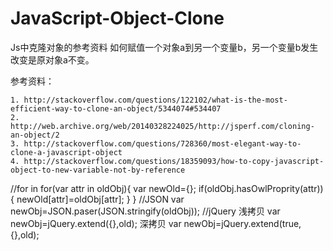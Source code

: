 # JavaScript-Object-Clone
Js中克隆对象的参考资料
如何赋值一个对象a到另一个变量b，另一个变量b发生改变是原对象a不变。

参考资料：

	1. http://stackoverflow.com/questions/122102/what-is-the-most-efficient-way-to-clone-an-object/5344074#534407
	2. http://web.archive.org/web/20140328224025/http://jsperf.com/cloning-an-object/2
	3. http://stackoverflow.com/questions/728360/most-elegant-way-to-clone-a-javascript-object
	4. http://stackoverflow.com/questions/18359093/how-to-copy-javascript-object-to-new-variable-not-by-reference

//for  in
     for(var attr in oldObj){
     var newOld={};
     if(oldObj.hasOwlProprity(attr)){
     newOld[attr]=oldObj[attr];
     }
}
//JSON
     var newObj=JSON.paser(JSON.stringify(oldObj));
//jQuery
浅拷贝
var newObj=jQuery.extend({},old);
深拷贝
var newObj=jQuery.extend(true,{},old);



